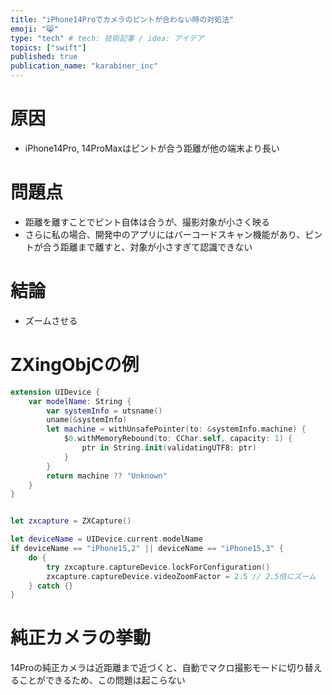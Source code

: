 ```yaml
---
title: "iPhone14Proでカメラのピントが合わない時の対処法"
emoji: "😸"
type: "tech" # tech: 技術記事 / idea: アイデア
topics: ["swift"]
published: true
publication_name: "karabiner_inc"
---
```


# 原因
- iPhone14Pro, 14ProMaxはピントが合う距離が他の端末より長い

# 問題点
- 距離を離すことでピント自体は合うが、撮影対象が小さく映る
- さらに私の場合、開発中のアプリにはバーコードスキャン機能があり、ピントが合う距離まで離すと、対象が小さすぎて認識できない

# 結論
- ズームさせる

# ZXingObjCの例
```swift
extension UIDevice {
    var modelName: String {
        var systemInfo = utsname()
        uname(&systemInfo)
        let machine = withUnsafePointer(to: &systemInfo.machine) {
            $0.withMemoryRebound(to: CChar.self, capacity: 1) {
                ptr in String.init(validatingUTF8: ptr)
            }
        }
        return machine ?? "Unknown"
    }
}


let zxcapture = ZXCapture()

let deviceName = UIDevice.current.modelName
if deviceName == "iPhone15,2" || deviceName == "iPhone15,3" {
    do {
        try zxcapture.captureDevice.lockForConfiguration()
        zxcapture.captureDevice.videoZoomFactor = 2.5 // 2.5倍にズーム
    } catch {}
}
```

# 純正カメラの挙動
14Proの純正カメラは近距離まで近づくと、自動でマクロ撮影モードに切り替えることができるため、この問題は起こらない
